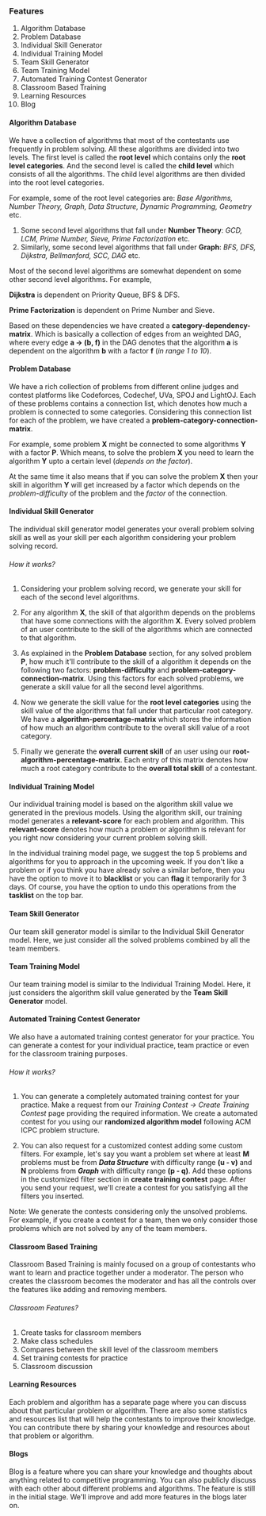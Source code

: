 
### Features

1. Algorithm Database
1. Problem Database
1. Individual Skill Generator
1. Individual Training Model
1. Team Skill Generator
1. Team Training Model
1. Automated Training Contest Generator
1. Classroom Based Training
1. Learning Resources
1. Blog
 
#### Algorithm Database
We have a collection of algorithms that most of the contestants use frequently in problem solving.
All these algorithms are divided into two levels. The first level is called the **root level** which contains only
the **root level categories**. And the second level is called the **child level** which consists of all the algorithms.
The child level algorithms are then divided into the root level categories.

For example, some of the root level categories are: *Base Algorithms, Number Theory, Graph, Data Structure, Dynamic Programming, Geometry* etc.
1. Some second level algorithms that fall under **Number Theory**: *GCD, LCM, Prime Number, Sieve, Prime Factorization* etc.
1. Similarly, some second level algorithms that fall under **Graph**: *BFS, DFS, Dijkstra, Bellmanford, SCC, DAG* etc.

Most of the second level algorithms are somewhat dependent on some other second level algorithms. For example,

**Dijkstra** is dependent on Priority Queue, BFS & DFS.

**Prime Factorization** is dependent on Prime Number and Sieve. 

Based on these dependencies we have created a **category-dependency-matrix**. Which is basically a collection of edges from
an weighted DAG, where every edge **a -> (b, f)** in the DAG denotes that the algorithm **a** is dependent
on the algorithm **b** with a factor **f** (_in range 1 to 10_).


#### Problem Database
We have a rich collection of problems from different online judges and contest platforms like Codeforces, Codechef, UVa, SPOJ and LightOJ.
Each of these problems contains a connection list, which denotes how much a problem is connected to some categories.
Considering this connection list for each of the problem, we have created a **problem-category-connection-matrix**.

For example, some problem **X** might be connected to some algorithms **Y** with a factor **P**. Which means, to solve
the problem **X** you need to learn the algorithm **Y** upto a certain level (*depends on the factor*).

At the same time it also means that if you can solve the problem **X** then your skill in algorithm **Y** will get increased
by a factor which depends on the _problem-difficulty_ of the problem and the _factor_ of the connection.


#### Individual Skill Generator
The individual skill generator model generates your overall problem solving skill as well as your skill per each algorithm
considering your problem solving record.

###### How it works?

1. Considering your problem solving record, we generate your skill for each of the second level algorithms.

2. For any algorithm **X**, the skill of that algorithm depends on the problems that have some connections with the algorithm **X**.
Every solved problem of an user contribute to the skill of the algorithms which are connected to that algorithm.

3. As explained in the **Problem Database** section, for any solved problem **P**, how much it'll contribute to the skill of a algorithm
it depends on the following two factors: **problem-difficulty** and **problem-category-connection-matrix**.
Using this factors for each solved problems, we generate a skill value for all the second level algorithms.

4. Now we generate the skill value for the **root level categories** using the skill value of the algorithms that fall under that particular
root category. We have a **algorithm-percentage-matrix** which stores the information of how much an algorithm contribute to the overall
skill value of a root category.

4. Finally we generate the **overall current skill** of an user using our **root-algorithm-percentage-matrix**.
Each entry of this matrix denotes how much a root category contribute to the **overall total skill** of a contestant.


#### Individual Training Model
Our individual training model is based on the algorithm skill value we generated in the previous models. Using the algorithm skill,
our training model generates a **relevant-score** for each problem and algorithm. This **relevant-score** denotes how much
a problem or algorithm is relevant for you right now considering your current problem solving skill.

In the individual training model page, we suggest the top 5 problems and algorithms for you to approach in the upcoming week.
If you don't like a problem or if you think you have already solve a similar before, then you have the option to
move it to **blacklist** or you can **flag** it temporarily for 3 days. Of course, you have the option to undo this operations
from the **tasklist** on the top bar.


#### Team Skill Generator
Our team skill generator model is similar to the Individual Skill Generator model. Here, we just consider all the solved problems
combined by all the team members.


#### Team Training Model
Our team training model is similar to the Individual Training Model. Here, it just considers the
algorithm skill value generated by the **Team Skill Generator** model.


#### Automated Training Contest Generator
We also have a automated training contest generator for your practice. You can generate a contest for your individual practice,
team practice or even for the classroom training purposes.

###### How it works?

1. You can generate a completely automated training contest for your practice. Make a request from our
*Training Contest -> Create Training Contest* page providing the required information. We create a automated contest for
you using our **randomized algorithm model** following ACM ICPC problem structure.

2. You can also request for a customized contest adding some custom filters. For example, let's say you want a problem set where at least
**M** problems must be from ***Data Structure*** with difficulty range **(u - v)** and **N** problems from ***Graph*** with
difficulty range **(p - q)**. Add these options in the customized filter section in **create training contest** page. After you send your
request, we'll create a contest for you satisfying all the filters you inserted.

Note: We generate the contests considering only the unsolved problems. For example, if you create a contest for a team, then we only
consider those problems which are not solved by any of the team members.


#### Classroom Based Training
Classroom Based Training is mainly focused on a group of contestants who want to learn and practice together under a moderator.
The person who creates the classroom becomes the moderator and has all the controls over the features like adding and removing members.

###### Classroom Features?
1. Create tasks for classroom members
2. Make class schedules
3. Compares between the skill level of the classroom members
4. Set training contests for practice
5. Classroom discussion


#### Learning Resources
Each problem and algorithm has a separate page where you can discuss about that particular problem or algorithm.
There are also some statistics and resources list that will help the contestants to improve their knowledge. You can contribute there
by sharing your knowledge and resources about that problem or algorithm.


#### Blogs
Blog is a feature where you can share your knowledge and thoughts about anything related to competitive programming.
You can also publicly discuss with each other about different problems and algorithms. The feature is still in the initial stage.
We'll improve and add more features in the blogs later on.

